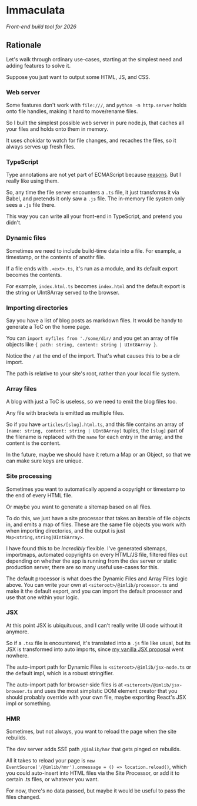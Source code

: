 # Immaculata

*Front-end build tool for 2026*

## Rationale

Let's walk through ordinary use-cases, starting at the simplest need and adding features to solve it.

Suppose you just want to output some HTML, JS, and CSS.

### Web server

Some features don't work with `file:///`, and `python -m http.server` holds onto file handles, making it hard to move/rename files.

So I built the simplest possible web server in pure node.js, that caches all your files and holds onto them in memory.

It uses chokidar to watch for file changes, and recaches the files, so it always serves up fresh files.

### TypeScript

Type annotations are not yet part of ECMAScript because [reasons](https://github.com/tc39/notes/blob/main/meetings/2023-09/september-27.md#type-annotations-stage-1-update-and-discussion). But I really like using them.

So, any time the file server encounters a `.ts` file, it just transforms it via Babel, and pretends it only saw a `.js` file. The in-memory file system only sees a `.js` file there.

This way you can write all your front-end in TypeScript, and pretend you didn't.

### Dynamic files

Sometimes we need to include build-time data into a file. For example, a timestamp, or the contents of anothr file.

If a file ends with `.<ext>.ts`, it's run as a module, and its default export becomes the contents.

For example, `index.html.ts` becomes `index.html` and the default export is the string or UInt8Array served to the browser.

### Importing directories

Say you have a list of blog posts as markdown files. It would be handy to generate a ToC on the home page.

You can `import myfiles from './some/dir/` and you get an array of file objects like `{ path: string, content: string | UInt8Array }`.

Notice the `/` at the end of the import. That's what causes this to be a dir import.

The path is relative to your site's root, rather than your local file system.

### Array files

A blog with just a ToC is useless, so we need to emit the blog files too.

Any file with brackets is emitted as multiple files.

So if you have `articles/[slug].html.ts`, and this file contains an array of `[name: string, content: string | UInt8Array]` tuples, the `[slug]` part of the filename is replaced with the `name` for each entry in the array, and the content is the content.

In the future, maybe we should have it return a Map or an Object, so that we can make sure keys are unique.

### Site processing

Sometimes you want to automatically append a copyright or timestamp to the end of every HTML file.

Or maybe you want to generate a sitemap based on all files.

To do this, we just have a site processor that takes an iterable of file objects in, and emits a map of files. These are the same file objects you work with when importing directories, and the output is just `Map<string,string|UInt8Array>`.

I have found this to be *incredibly* flexible. I've generated sitemaps, importmaps, automated copyrights on every HTML/JS file, filtered files out depending on whether the app is running from the dev server or static production server, there are so many useful use-cases for this.

The default processor is what does the Dynamic Files and Array Files logic above. You can write your own at `<siteroot>/@imlib/processor.ts` and make it the default export, and you can import the default processor and use that one within your logic.

### JSX

At this point JSX is ubiquituous, and I can't really write UI code without it anymore.

So if a `.tsx` file is encountered, it's translated into a `.js` file like usual, but its JSX is transformed into auto imports, since [my vanilla JSX proposal](https://vanillajsx.com/proposal/) went nowhere.

The auto-import path for Dynamic Files is `<siteroot>/@imlib/jsx-node.ts` or the default impl, which is a robust stringifier.

The auto-import path for browser-side files is at `<siteroot>/@imlib/jsx-browser.ts` and uses the most simplistic DOM element creator that you should probably override with your own file, maybe exporting React's JSX impl or something.

### HMR

Sometimes, but not always, you want to reload the page when the site rebuilds.

The dev server adds SSE path `/@imlib/hmr` that gets pinged on rebuilds.

All it takes to reload your page is `new EventSource('/@imlib/hmr').onmessage = () => location.reload()`, which you could auto-insert into HTML files via the Site Processor, or add it to certain .ts files, or whatever you want.

For now, there's no data passed, but maybe it would be useful to pass the files changed.
